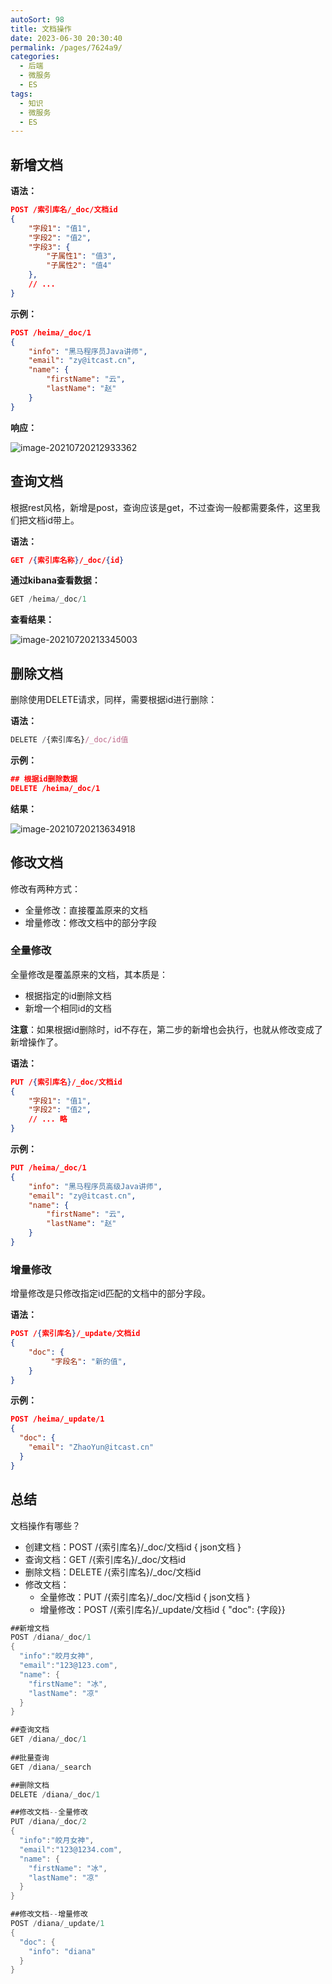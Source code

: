 ```yaml
---
autoSort: 98
title: 文档操作
date: 2023-06-30 20:30:40
permalink: /pages/7624a9/
categories: 
  - 后端
  - 微服务
  - ES
tags: 
  - 知识
  - 微服务
  - ES
---
```


## 新增文档

**语法：**

```json
POST /索引库名/_doc/文档id
{
    "字段1": "值1",
    "字段2": "值2",
    "字段3": {
        "子属性1": "值3",
        "子属性2": "值4"
    },
    // ...
}
```

**示例：**

```json
POST /heima/_doc/1
{
    "info": "黑马程序员Java讲师",
    "email": "zy@itcast.cn",
    "name": {
        "firstName": "云",
        "lastName": "赵"
    }
}
```

**响应：**

![image-20210720212933362](/assets/后端/微服务/ES/image-20210720212933362.png)



## 查询文档

根据rest风格，新增是post，查询应该是get，不过查询一般都需要条件，这里我们把文档id带上。

**语法：**

```json
GET /{索引库名称}/_doc/{id}
```

**通过kibana查看数据：**

```js
GET /heima/_doc/1
```

**查看结果：**

![image-20210720213345003](/assets/后端/微服务/ES/image-20210720213345003.png)



## 删除文档

删除使用DELETE请求，同样，需要根据id进行删除：

**语法：**

```js
DELETE /{索引库名}/_doc/id值
```

**示例：**

```json
## 根据id删除数据
DELETE /heima/_doc/1
```

**结果：**

![image-20210720213634918](/assets/后端/微服务/ES/image-20210720213634918.png)



## 修改文档

修改有两种方式：

- 全量修改：直接覆盖原来的文档
- 增量修改：修改文档中的部分字段



### 全量修改

全量修改是覆盖原来的文档，其本质是：

- 根据指定的id删除文档
- 新增一个相同id的文档

**注意**：如果根据id删除时，id不存在，第二步的新增也会执行，也就从修改变成了新增操作了。



**语法：**

```json
PUT /{索引库名}/_doc/文档id
{
    "字段1": "值1",
    "字段2": "值2",
    // ... 略
}

```



**示例：**

```json
PUT /heima/_doc/1
{
    "info": "黑马程序员高级Java讲师",
    "email": "zy@itcast.cn",
    "name": {
        "firstName": "云",
        "lastName": "赵"
    }
}
```



### 增量修改

增量修改是只修改指定id匹配的文档中的部分字段。

**语法：**

```json
POST /{索引库名}/_update/文档id
{
    "doc": {
         "字段名": "新的值",
    }
}
```



**示例：**

```json
POST /heima/_update/1
{
  "doc": {
    "email": "ZhaoYun@itcast.cn"
  }
}
```



## **总结**

文档操作有哪些？

- 创建文档：POST /{索引库名}/_doc/文档id   { json文档 }
- 查询文档：GET /{索引库名}/_doc/文档id
- 删除文档：DELETE /{索引库名}/_doc/文档id
- 修改文档：
  - 全量修改：PUT /{索引库名}/_doc/文档id { json文档 }
  - 增量修改：POST /{索引库名}/_update/文档id { "doc": {字段}}

```java
##新增文档
POST /diana/_doc/1
{
  "info":"皎月女神",
  "email":"123@123.com",
  "name": {
    "firstName": "冰",
    "lastName": "凉"
  }
}

##查询文档
GET /diana/_doc/1
    
##批量查询
GET /diana/_search

##删除文档
DELETE /diana/_doc/1

##修改文档--全量修改
PUT /diana/_doc/2
{
  "info":"皎月女神",
  "email":"123@1234.com",
  "name": {
    "firstName": "冰",
    "lastName": "凉"
  }
}

##修改文档--增量修改
POST /diana/_update/1
{
  "doc": {
    "info": "diana"
  }
}

```

